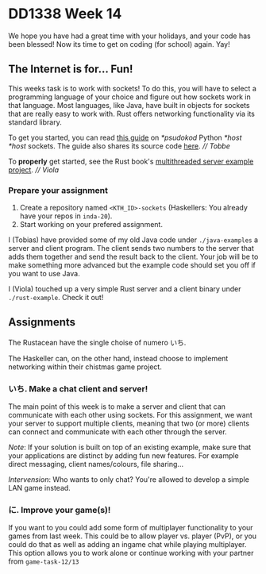 # DD1338 Week 14

We hope you have had a great time with your holidays, and your code has been blessed! Now its time to get on coding (for school) again. Yay! 

## The Internet is for... Fun!

This weeks task is to work with sockets! To do this, you will have to select a programming language of your choice and figure out how sockets work in that language. Most languages, like Java, have built in objects for sockets that are really easy to work with. Rust offers networking functionality via its standard library.

To get you started, you can read [this guide](https://realpython.com/python-sockets/) on _*psudokod_ Python _*host *host_ sockets. The guide also shares its source code [here](https://github.com/realpython/materials/tree/master/python-sockets-tutorial). 
*// Tobbe*

To **properly** get started, see the Rust book's [multithreaded server example project](https://doc.rust-lang.org/book/ch20-00-final-project-a-web-server.html). 
_// Viola_

### Prepare your assignment

1. Create a repository named `<KTH_ID>-sockets` (Haskellers: You already have your repos in `inda-20`).
2. Start working on your prefered assignment.

I (Tobias) have provided some of my old Java code under `./java-examples` a server and client program. The client sends two numbers to the server that adds them together and send the result back to the client. Your job will be to make something more advanced but the example code should set you off if you want to use Java.

I (Viola) touched up a very simple Rust server and a client binary under `./rust-example`. Check it out!

## Assignments

The Rustacean have the single choise of numero いち. 

The Haskeller can, on the other hand, instead choose to implement networking within their chistmas game project.

### いち. Make a chat client and server!

The main point of this week is to make a server and client that can communicate with each other using sockets. For this assignment, we want your server to support multiple clients, meaning that two (or more) clients can connect and communicate with each other through the server.

_Note_: If your solution is built on top of an existing example, make sure that your applications are distinct by adding fun new features. For example direct messaging, client names/colours, file sharing...

_Intervension_: Who wants to only chat? You're allowed to develop a simple LAN game instead.

### に. Improve your game(s)!

If you want to you could add some form of multiplayer functionality to your games from last week. This could be to allow player vs. player (PvP), or you could do that as well as adding an ingame chat while playing multiplayer. This option allows you to work alone or continue working with your partner from `game-task-12/13`